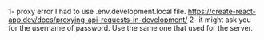 1- proxy error I had to use .env.development.local file. https://create-react-app.dev/docs/proxying-api-requests-in-development/
2- it might ask you for the username of password. Use the same one that used for the server.

